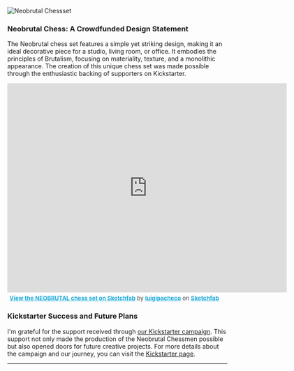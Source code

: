 ![Neobrutal Chessset](/assets/images/nbc2.png)

### Neobrutal Chess: A Crowdfunded Design Statement

The Neobrutal chess set features a simple yet striking design, making it an ideal decorative piece for a studio, living room, or office. It embodies the principles of Brutalism, focusing on materiality, texture, and a monolithic appearance. The creation of this unique chess set was made possible through the enthusiastic backing of supporters on Kickstarter.

<div class="sketchfab-embed-wrapper">
    <iframe title="NEOBRUTAL chess set" frameborder="0" allowfullscreen mozallowfullscreen="true" webkitallowfullscreen="true" allow="fullscreen; autoplay; vr" xr-spatial-tracking execution-while-out-of-viewport execution-while-not-rendered web-share width="640" height="480" src="https://sketchfab.com/models/133e3c749063499ba171826be308ab1f/embed"></iframe>
    <p style="font-size: 13px; font-weight: normal; margin: 5px; color: #4A4A4A;">
        <a href="https://sketchfab.com/3d-models/neobrutal-chess-set-133e3c749063499ba171826be308ab1f?utm_medium=embed&utm_campaign=share-popup&utm_content=133e3c749063499ba171826be308ab1f" target="_blank" style="font-weight: bold; color: #1CAAD9;">View the NEOBRUTAL chess set on Sketchfab</a>
        by <a href="https://sketchfab.com/luigipacheco?utm_medium=embed&utm_campaign=share-popup&utm_content=133e3c749063499ba171826be308ab1f" target="_blank" style="font-weight: bold; color: #1CAAD9;">luigipacheco</a>
        on <a href="https://sketchfab.com?utm_medium=embed&utm_campaign=share-popup&utm_content=133e3c749063499ba171826be308ab1f" target="_blank" style="font-weight: bold; color: #1CAAD9;">Sketchfab</a>
    </p>
</div>

### Kickstarter Success and Future Plans

I'm grateful for the support received through [our Kickstarter campaign](https://www.kickstarter.com/projects/neobrutal/make-100-neobrutal-chessmen). This support not only made the production of the Neobrutal Chessmen possible but also opened doors for future creative projects. For more details about the campaign and our journey, you can visit the [Kickstarter page](https://www.kickstarter.com/projects/neobrutal/make-100-neobrutal-chessmen).

---